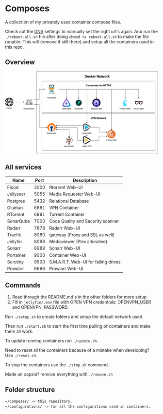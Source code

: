 # Composes

A collection of my privately used container compose files.

Check out the [DNS](DNS.md) settings to manually set the right url's again.
And run the `./reboot-all.sh` file after doing `chmod +x reboot-all.sh` to make the file runable.
This will (remove if still there) and setup all the containers used in this repo.

## Overview

![Network Overview](./diagram.png)

## All services

| Name      | Port | Description                          |
| --------- | ---- | ------------------------------------ |
| Flood     | 3000 | Rtorrent Web-UI                      |
| Jellyseer | 5055 | Media Requester Web-UI               |
| Postgres  | 5432 | Relational Database                  |
| Gluetun   | 6881 | VPN Container                        |
| RTorrent  | 6881 | Torrent Container                    |
| SonarQube | 7000 | Code Quality and Security scanner    |
| Radarr    | 7878 | Radarr Web-UI                        |
| Traefik   | 8080 | gateway (Proxy and SSL as well)      |
| Jellyfin  | 8096 | Mediaviewer (Plex alterative)        |
| Sonarr    | 8989 | Sonarr Web-UI                        |
| Portainer | 9000 | Container Web-UI                     |
| Scrutiny  | 9500 | S.M.A.R.T. Web-UI for failing drives |
| Prowlarr  | 9696 | Prowlarr Web-UI                      |

## Commands

1. Read through the README.md's in the other folders for more setup
2. Fill in `jellyfin/.env` file with OPEN VPN credentials: OPENVPN_USER and OPENVPN_PASSWORD.

Run `./setup.sh` to create folders and setup the default network used.

Then run `./start.sh` to start the first time pulling of containers and make them all work.

To update running containers run `./update.sh`.

Need to reset all the containers because of a mistake when developing? Use `./reset.sh`.

To stop the containers use the `./stop.sh` command.

Made an oopsie? remove everything with `./remove.sh`

## Folder structure

```txt
~/composes/ -> this repository.
~/configurations/ -> for all the configurations used in containers.
```
